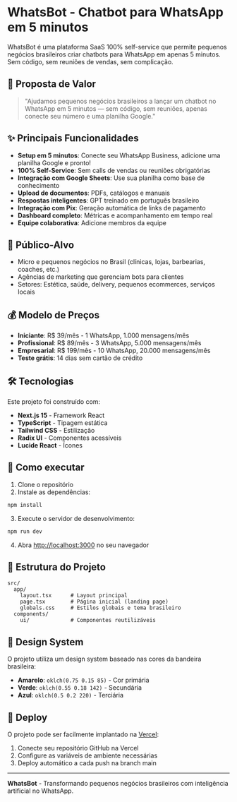 # WhatsBot - Chatbot para WhatsApp em 5 minutos

WhatsBot é uma plataforma SaaS 100% self-service que permite pequenos negócios brasileiros criar chatbots para WhatsApp em apenas 5 minutos. Sem código, sem reuniões de vendas, sem complicação.

## 🚀 Proposta de Valor

> "Ajudamos pequenos negócios brasileiros a lançar um chatbot no WhatsApp em 5 minutos — sem código, sem reuniões, apenas conecte seu número e uma planilha Google."

## ✨ Principais Funcionalidades

- **Setup em 5 minutos**: Conecte seu WhatsApp Business, adicione uma planilha Google e pronto!
- **100% Self-Service**: Sem calls de vendas ou reuniões obrigatórias
- **Integração com Google Sheets**: Use sua planilha como base de conhecimento
- **Upload de documentos**: PDFs, catálogos e manuais
- **Respostas inteligentes**: GPT treinado em português brasileiro
- **Integração com Pix**: Geração automática de links de pagamento
- **Dashboard completo**: Métricas e acompanhamento em tempo real
- **Equipe colaborativa**: Adicione membros da equipe

## 🎯 Público-Alvo

- Micro e pequenos negócios no Brasil (clínicas, lojas, barbearias, coaches, etc.)
- Agências de marketing que gerenciam bots para clientes
- Setores: Estética, saúde, delivery, pequenos ecommerces, serviços locais

## 💰 Modelo de Preços

- **Iniciante**: R$ 39/mês - 1 WhatsApp, 1.000 mensagens/mês
- **Profissional**: R$ 89/mês - 3 WhatsApp, 5.000 mensagens/mês
- **Empresarial**: R$ 199/mês - 10 WhatsApp, 20.000 mensagens/mês
- **Teste grátis**: 14 dias sem cartão de crédito

## 🛠 Tecnologias

Este projeto foi construído com:

- **Next.js 15** - Framework React
- **TypeScript** - Tipagem estática
- **Tailwind CSS** - Estilização
- **Radix UI** - Componentes acessíveis
- **Lucide React** - Ícones

## 🚀 Como executar

1. Clone o repositório
2. Instale as dependências:

```bash
npm install
```

3. Execute o servidor de desenvolvimento:

```bash
npm run dev
```

4. Abra [http://localhost:3000](http://localhost:3000) no seu navegador

## 📁 Estrutura do Projeto

```
src/
  app/
    layout.tsx      # Layout principal
    page.tsx        # Página inicial (landing page)
    globals.css     # Estilos globais e tema brasileiro
  components/
    ui/             # Componentes reutilizáveis
```

## 🎨 Design System

O projeto utiliza um design system baseado nas cores da bandeira brasileira:

- **Amarelo**: `oklch(0.75 0.15 85)` - Cor primária
- **Verde**: `oklch(0.55 0.18 142)` - Secundária
- **Azul**: `oklch(0.5 0.2 220)` - Terciária

## 🚀 Deploy

O projeto pode ser facilmente implantado na [Vercel](https://vercel.com):

1. Conecte seu repositório GitHub na Vercel
2. Configure as variáveis de ambiente necessárias
3. Deploy automático a cada push na branch main

---

**WhatsBot** - Transformando pequenos negócios brasileiros com inteligência artificial no WhatsApp.
